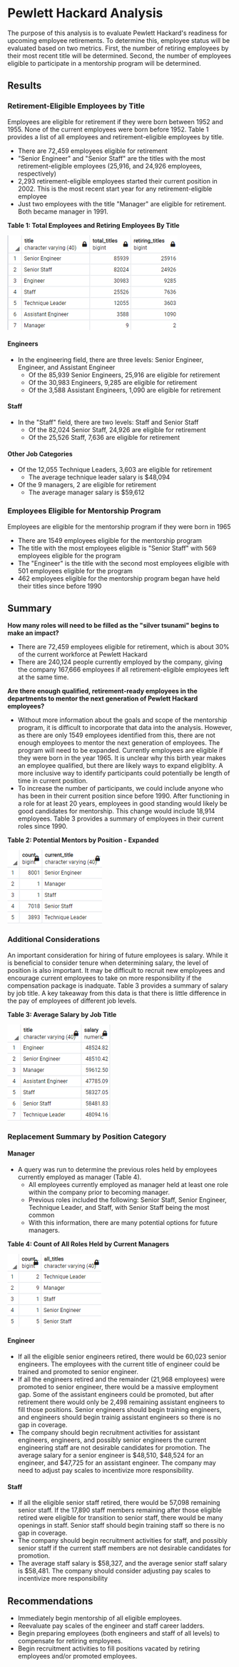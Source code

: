 # Pewlett Hackard Analysis
The purpose of this analysis is to evaluate Pewlett Hackard's readiness for upcoming employee retirements. To determine this, employee status will be evaluated based on two metrics. First, the number of retiring employees by their most recent title will be determined. Second, the number of employees eligible to participate in a mentorship program will be determined.

## Results
### Retirement-Eligible Employees by Title
Employees are eligible for retirement if they were born between 1952 and 1955. None of the current employees were born before 1952. Table 1 provides a list of all employees and retirement-eligible employees by title.
- There are 72,459 employees eligible for retirement
- "Senior Engineer" and "Senior Staff" are the titles with the most retirement-eligible employees (25,916, and 24,926 employees, respectively)
- 2,293 retirement-eligible employees started their current position in 2002. This is the most recent start year for any retirement-eligible employee
- Just two employees with the title "Manager" are eligible for retirement. Both became manager in 1991.

**Table 1: Total Employees and Retiring Employees By Title**


![IMAGE](https://github.com/MDHetrick/Pewlett_Hackard_Analysis/blob/main/emp_by_title.png)

#### Engineers
- In the engineering field, there are three levels: Senior Engineer, Engineer, and Assistant Engineer
  - Of the 85,939 Senior Engineers, 25,916 are eligible for retirement
  - Of the 30,983 Engineers, 9,285 are eligible for retirement
  - Of the 3,588 Assistant Engineers, 1,090 are eligible for retirement

#### Staff
- In the "Staff" field, there are two levels: Staff and Senior Staff
  - Of the 82,024 Senior Staff, 24,926 are eligible for retirement
  - Of the 25,526 Staff, 7,636 are eligible for retirement


#### Other Job Categories
- Of the 12,055 Technique Leaders, 3,603 are eligible for retirement
  - The average technique leader salary is $48,094
- Of the 9 managers, 2 are eligible for retirement
  - The average manager salary is $59,612   

### Employees Eligible for Mentorship Program
Employees are eligible for the mentorship program if they were born in 1965
- There are 1549 employees eligible for the mentorship program
- The title with the most employees eligible is "Senior Staff" with 569 employees eligible for the program
- The "Engineer" is the title with the second most employees eligible with 501 employees eligible for the program
- 462 employees eligible for the mentorship program began have held their titles since before 1990


## Summary
**How many roles will need to be filled as the "silver tsunami" begins to make an impact?**
- There are 72,459 employees eligible for retirement, which is about 30% of the current workforce at Pewlett Hackard
- There are 240,124 people currently employed by the company, giving the company 167,666 employees if all retirement-eligible employees left at the same time.


**Are there enough qualified, retirement-ready employees in the departments to mentor the next generation of Pewlett Hackard employees?**
- Without more information about the goals and scope of the mentorship program, it is difficult to incorporate that data into the analysis. However, as there are only 1549 employees identified from this, there are not enough employees to mentor the next generation of employees. The program will need to be expanded. Currently employees are eligible if they were born in the year 1965. It is unclear why this birth year makes an employee qualified, but there are likely ways to expand eligiblity. A more inclusive way to identify participants could potentially be length of time in current position.
- To increase the number of participants, we could include anyone who has been in their current position since before 1990. After functioning in a role for at least 20 years, employees in good standing would likely be good candidates for mentorship. This change would include 18,914 employees. Table 3 provides a summary of employees in their current roles since 1990.


**Table 2: Potential Mentors by Position - Expanded**


![IMAGE](https://github.com/MDHetrick/Pewlett_Hackard_Analysis/blob/main/Emp_by_title_from1990.png)

### Additional Considerations
An important consideration for hiring of future employees is salary. While it is beneficial to consider tenure when determining salary, the level of position is also important. It may be difficult to recruit new employees and encourage current employees to take on more responsibility if the compensation package is inadquate. Table 3 provides a summary of salary by job title. A key takeaway from this data is that there is little difference in the pay of employees of different job levels. 

**Table 3: Average Salary by Job Title**


![IMAGE](https://github.com/MDHetrick/Pewlett_Hackard_Analysis/blob/main/Salary_by_title.png)


### Replacement Summary by Position Category

#### Manager
- A query was run to determine the previous roles held by employees currently employed as manager (Table 4).
  - All employees currently employed as manager held at least one role within the company prior to becoming manager.
  - Previous roles included the following: Senior Staff, Senior Engineer, Technique Leader, and Staff, with Senior Staff being the most common
  - With this information, there are many potential options for future managers.

**Table 4: Count of All Roles Held by Current Managers**


![IMAGE](https://github.com/MDHetrick/Pewlett_Hackard_Analysis/blob/main/Count_prev_mgr_roles.png)

#### Engineer
- If all the eligible senior engineers retired, there would be 60,023 senior engineers. The employees with the current title of engineer could be trained and promoted to senior engineer. 
- If all the engineers retired and the remainder (21,968 employees) were promoted to senior engineer, there would be a massive employment gap. Some of the assistant engineers could be promoted, but after retirement there would only be 2,498 remaining assistant engineers to fill those positions. Senior engineers should begin training engineers, and engineers should begin trainig assistant engineers so there is no gap in coverage.
- The company should begin recruitment activities for assistant engineers, engineers, and possibly senior engineers the current engineering staff are not desirable candidates for promotion. The average salary for a senior engineer is $48,510, $48,524 for an engineer, and $47,725 for an assistant engineer. The company may need to adjust pay scales to incentivize more responsibility. 


#### Staff
- If all the eligible senior staff retired, there would be 57,098 remaining senior staff. If the 17,890 staff members remaining after those eligible retired were eligible for transition to senior staff, there would be many openings in staff. Senior staff should begin training staff so there is no gap in coverage.
- The company should begin recruitment activities for staff, and possibly senior staff if the current staff members are not desirable candidates for promotion.
- The average staff salary is $58,327, and the average senior staff salary is $58,481. The company should consider adjusting pay scales to incentivize more responsibility


## Recommendations
- Immediately begin mentorship of all eligible employees. 
- Reevaluate pay scales of the engineer and staff career ladders.
- Begin preparing employees (both engineers and staff of all levels) to compensate for retiring employees.
- Begin recruitment activities to fill positions vacated by retiring employees and/or promoted employees.

